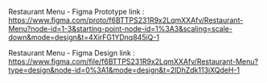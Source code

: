 Restaurant Menu - Figma Prototype link : https://www.figma.com/proto/f6BTTPS231R9x2LqmXXAfv/Restaurant-Menu?node-id=1-3&starting-point-node-id=1%3A3&scaling=scale-down&mode=design&t=4XirFG1YDnq845iQ-1

Restaurant Menu - Figma Design link : https://www.figma.com/file/f6BTTPS231R9x2LqmXXAfv/Restaurant-Menu?type=design&node-id=0%3A1&mode=design&t=2lDhZdk113iXQdeH-1
